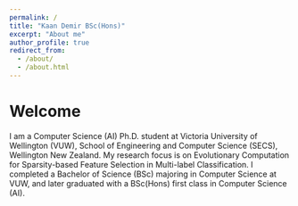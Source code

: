 ```yaml
---
permalink: /
title: "Kaan Demir BSc(Hons)"
excerpt: "About me"
author_profile: true
redirect_from: 
  - /about/
  - /about.html
---
```

Welcome 
======
I am a Computer Science (AI) Ph.D. student at Victoria University of Wellington (VUW), School of Engineering and Computer Science (SECS), Wellington New Zealand. My research focus is on Evolutionary Computation for Sparsity-based Feature Selection in Multi-label Classification. I completed a Bachelor of Science (BSc) majoring in Computer Science at VUW, and later graduated with a BSc(Hons) first class in Computer Science (AI).
